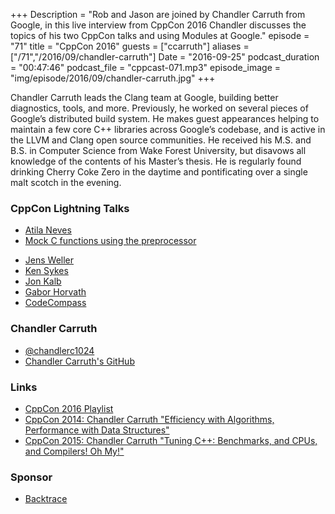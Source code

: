 +++
Description = "Rob and Jason are joined by Chandler Carruth from Google, in this live interview from CppCon 2016 Chandler discusses the topics of his two CppCon talks and using Modules at Google."
episode = "71"
title = "CppCon 2016"
guests = ["ccarruth"]
aliases = ["/71","/2016/09/chandler-carruth"]
Date = "2016-09-25"
podcast_duration = "00:47:46"
podcast_file = "cppcast-071.mp3"
episode_image = "img/episode/2016/09/chandler-carruth.jpg"
+++

Chandler Carruth leads the Clang team at Google, building better diagnostics, tools, and more. Previously, he worked on several pieces of Google’s distributed build system. He makes guest appearances helping to maintain a few core C++ libraries across Google’s codebase, and is active in the LLVM and Clang open source communities. He received his M.S. and B.S. in Computer Science from Wake Forest University, but disavows all knowledge of the contents of his Master’s thesis. He is regularly found drinking Cherry Coke Zero in the daytime and pontificating over a single malt scotch in the evening.

### CppCon Lightning Talks ###

 * [Atila Neves](https://twitter.com/atilaneves)
 * [Mock C functions using the preprocessor](https://github.com/atilaneves/premock)
 - [Jens Weller](https://twitter.com/meetingcpp)
 - [Ken Sykes](https://www.linkedin.com/in/ken-sykes-10ba9a3a)
 - [Jon Kalb](https://twitter.com/_jonkalb)
 - [Gabor Horvath](https://github.com/Xazax-hun)
 - [CodeCompass](https://github.com/Ericsson/CodeCompass)
 
### Chandler Carruth ###

 - [@chandlerc1024](https://twitter.com/chandlerc1024)
 - [Chandler Carruth's GitHub](https://github.com/chandlerc)
 
### Links ###

 - [CppCon 2016 Playlist](https://www.youtube.com/playlist?list=PLHTh1InhhwT7J5jl4vAhO1WvGHUUFgUQH)
 - [CppCon 2014: Chandler Carruth "Efficiency with Algorithms, Performance with Data Structures"](https://www.youtube.com/watch?v=fHNmRkzxHWs)
 - [CppCon 2015: Chandler Carruth "Tuning C++: Benchmarks, and CPUs, and Compilers! Oh My!"](https://www.youtube.com/watch?v=nXaxk27zwlk)
 
### Sponsor ###

- [Backtrace](https://www.backtrace.io/cppcast)

